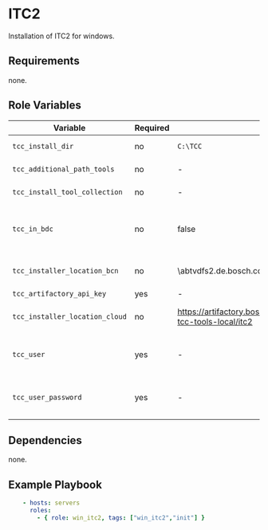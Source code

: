 ITC2
=========

Installation of ITC2 for windows.

Requirements
------------

none.

Role Variables
--------------

Variable | Required | Default | Description
-------- | -------- | ------- | -----------
`tcc_install_dir` | no | `C:\TCC` |  Target directory for installation
`tcc_additional_path_tools` | no | - |  List of additional tools to add to the path variable
`tcc_install_tool_collection` | no | - |  Name of tool collection to install
`tcc_in_bdc` | no | false |  Set true to use bdc artifactory for install (this requires `tcc_artifactory_api_key` to be set aswell)
`tcc_installer_location_bcn` | no | \\abtvdfs2.de.bosch.com\ismdfs\ism\ito\TCC\itc2 |  Location to fetch tcc installer from when working in BCN
`tcc_artifactory_api_key` | yes | - | Artifactory API KEY
`tcc_installer_location_cloud` | no | https://artifactory.boschdevcloud.com/ui/native/lab000142-tcc-tools-local/itc2 |  Location to fetch tcc installer from when working in BDC
`tcc_user` | yes | - | System User to download and run updateITC2.exe from BCN
`tcc_user_password` | yes | - | System User password to download and run updateITC2.exe from BCN

Dependencies
------------

none.

Example Playbook
----------------

```yml
    - hosts: servers
      roles:
        - { role: win_itc2, tags: ["win_itc2","init"] }
```
